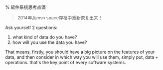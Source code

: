 % 软件系统思考点滴

> 2014年从msn space存档中重新恢复出来！

Ask yourself 2 questions:

1.  what kind of data do you have?
2. how will you use the data you have?

That means, firstly, you should have a big picture on the features of your data, and then consider in which way you will use them, simply put, data + operations.
that's the key point of every software systems.